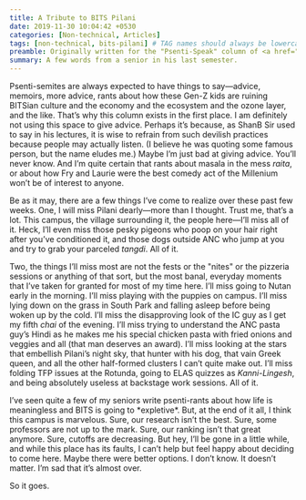 ```yaml
---
title: A Tribute to BITS Pilani
date: 2019-11-30 10:04:42 +0530
categories: [Non-technical, Articles]
tags: [non-technical, bits-pilani] # TAG names should always be lowercase
preamble: Originally written for the "Psenti-Speak" column of <a href="https://epcbits.com/psenti-speak-naveen-unnikrishnan/">The Fine Print</a>.
summary: A few words from a senior in his last semester.
---
```


Psenti-semites are always expected to have things to say—advice, memoirs, more advice, rants about how these Gen-Z kids are ruining BITSian culture and the economy and the ecosystem and the ozone layer, and the like. That’s why this column exists in the first place. I am definitely not using this space to give advice. Perhaps it’s because, as ShanB Sir used to say in his lectures, it is wise to refrain from such devilish practices because people may actually listen. (I believe he was quoting some famous person, but the name eludes me.) Maybe I’m just bad at giving advice. You’ll never know. And I’m quite certain that rants about masala in the mess _raita_, or about how Fry and Laurie were the best comedy act of the Millenium won’t be of interest to anyone.

Be as it may, there are a few things I’ve come to realize over these past few weeks. One, I will miss Pilani dearly—more than I thought. Trust me, that’s a lot. This campus, the village surrounding it, the people here—I’ll miss all of it. Heck, I’ll even miss those pesky pigeons who poop on your hair right after you’ve conditioned it, and those dogs outside ANC who jump at you and try to grab your parceled _tangdi_. All of it.

Two, the things I’ll miss most are not the fests or the "nites" or the pizzeria sessions or anything of that sort, but the most banal, everyday moments that I’ve taken for granted for most of my time here. I’ll miss going to Nutan early in the morning. I’ll miss playing with the puppies on campus. I’ll miss lying down on the grass in South Park and falling asleep before being woken up by the cold. I’ll miss the disapproving look of the IC guy as I get my fifth _chai_ of the evening. I’ll miss trying to understand the ANC pasta guy’s Hindi as he makes me his special chicken pasta with fried onions and veggies and all (that man deserves an award). I’ll miss looking at the stars that embellish Pilani’s night sky, that hunter with his dog, that vain Greek queen, and all the other half-formed clusters I can’t quite make out. I’ll miss folding TFP issues at the Rotunda, going to ELAS quizzes as _Kanni-Lingesh_, and being absolutely useless at backstage work sessions. All of it.

I’ve seen quite a few of my seniors write psenti-rants about how life is meaningless and BITS is going to \*expletive\*. But, at the end of it all, I think this campus is marvelous. Sure, our research isn’t the best. Sure, some professors are not up to the mark. Sure, our ranking isn’t that great anymore. Sure, cutoffs are decreasing. But hey, I’ll be gone in a little while, and while this place has its faults, I can’t help but feel happy about deciding to come here. Maybe there were better options. I don’t know. It doesn’t matter. I’m sad that it’s almost over.

So it goes.
